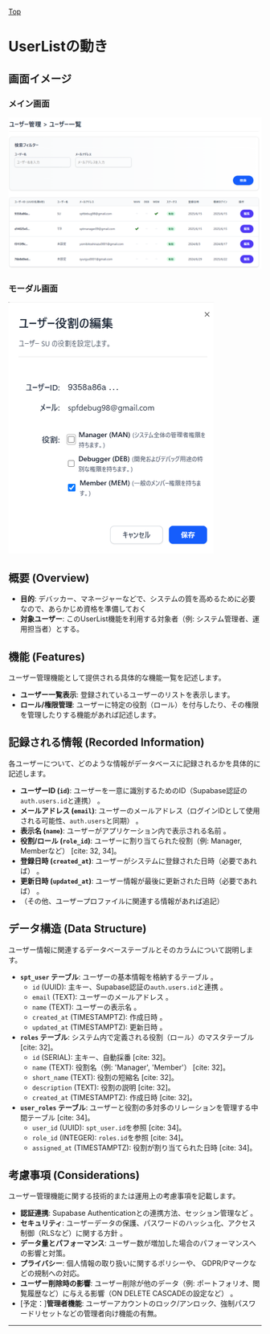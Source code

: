 [Top](../README.md)

# UserListの動き

## 画面イメージ

### メイン画面
![alt text](images/UserList_image01.png)

### モーダル画面
![alt text](images/UserList_image02.png)


## 概要 (Overview)
* **目的**: デバッカー、マネージャーなどで、システムの質を高めるために必要なので、あらかじめ資格を準備しておく
* **対象ユーザー**: このUserList機能を利用する対象者（例: システム管理者、運用担当者）とする。

## 機能 (Features)
ユーザー管理機能として提供される具体的な機能一覧を記述します。
* **ユーザー一覧表示**: 登録されているユーザーのリストを表示します。
* **ロール/権限管理**: ユーザーに特定の役割（ロール）を付与したり、その権限を管理したりする機能があれば記述します。

## 記録される情報 (Recorded Information)
各ユーザーについて、どのような情報がデータベースに記録されるかを具体的に記述します。
* **ユーザーID (`id`)**: ユーザーを一意に識別するためのID（Supabase認証の`auth.users.id`と連携） 。
* **メールアドレス (`email`)**: ユーザーのメールアドレス（ログインIDとして使用される可能性、`auth.users`と同期） 。
* **表示名 (`name`)**: ユーザーがアプリケーション内で表示される名前 。
* **役割/ロール (`role_id`)**: ユーザーに割り当てられた役割（例: Manager, Memberなど） [cite: 32, 34]。
* **登録日時 (`created_at`)**: ユーザーがシステムに登録された日時（必要であれば） 。
* **更新日時 (`updated_at`)**: ユーザー情報が最後に更新された日時（必要であれば） 。
* （その他、ユーザープロファイルに関連する情報があれば追記）

## データ構造 (Data Structure)
ユーザー情報に関連するデータベーステーブルとそのカラムについて説明します。
* **`spt_user` テーブル**: ユーザーの基本情報を格納するテーブル 。
    * `id` (UUID): 主キー、Supabase認証の`auth.users.id`と連携 。
    * `email` (TEXT): ユーザーのメールアドレス 。
    * `name` (TEXT): ユーザーの表示名 。
    * `created_at` (TIMESTAMPTZ): 作成日時 。
    * `updated_at` (TIMESTAMPTZ): 更新日時 。
* **`roles` テーブル**: システム内で定義される役割（ロール）のマスタテーブル [cite: 32]。
    * `id` (SERIAL): 主キー、自動採番 [cite: 32]。
    * `name` (TEXT): 役割名（例: 'Manager', 'Member'） [cite: 32]。
    * `short_name` (TEXT): 役割の短縮名 [cite: 32]。
    * `description` (TEXT): 役割の説明 [cite: 32]。
    * `created_at` (TIMESTAMPTZ): 作成日時 [cite: 32]。
* **`user_roles` テーブル**: ユーザーと役割の多対多のリレーションを管理する中間テーブル [cite: 34]。
    * `user_id` (UUID): `spt_user.id`を参照 [cite: 34]。
    * `role_id` (INTEGER): `roles.id`を参照 [cite: 34]。
    * `assigned_at` (TIMESTAMPTZ): 役割が割り当てられた日時 [cite: 34]。

## 考慮事項 (Considerations)
ユーザー管理機能に関する技術的または運用上の考慮事項を記載します。
* **認証連携**: Supabase Authenticationとの連携方法、セッション管理など 。
* **セキュリティ**: ユーザーデータの保護、パスワードのハッシュ化、アクセス制御（RLSなど）に関する方針 。
* **データ量とパフォーマンス**: ユーザー数が増加した場合のパフォーマンスへの影響と対策。
* **プライバシー**: 個人情報の取り扱いに関するポリシーや、 GDPR/Pマークなどの規制への対応。
* **ユーザー削除時の影響**: ユーザー削除が他のデータ（例: ポートフォリオ、閲覧履歴など）に与える影響（ON DELETE CASCADEの設定など） 。
* [予定：]**管理者機能**: ユーザーアカウントのロック/アンロック、強制パスワードリセットなどの管理者向け機能の有無。

---


